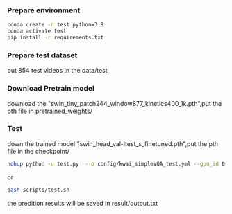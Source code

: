 ### Prepare environment
```bash
conda create -n test python=3.8
conda activate test
pip install -r requirements.txt
```

### Prepare test dataset
put 854 test videos in the data/test 
### Download Pretrain model
download the "swin_tiny_patch244_window877_kinetics400_1k.pth",put the pth file in pretrained_weights/

### Test

down the trained model "swin_head_val-ltest_s_finetuned.pth",put the pth file in the checkpoint/

```bash
nohup python -u test.py  --o config/kwai_simpleVQA_test.yml --gpu_id 0 > log/kwai_simpleVQA_test.log 2>&1 &
```
or 
```bash
bash scripts/test.sh
```

the predition results will be saved in result/output.txt